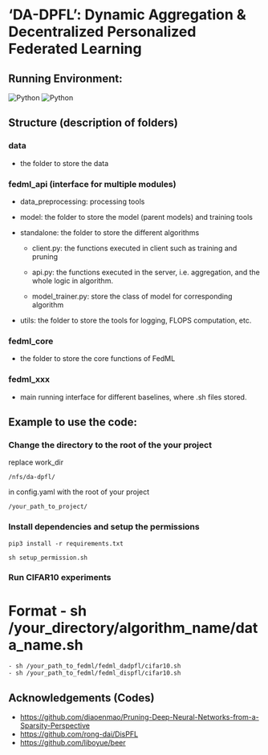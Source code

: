 # ‘DA-DPFL’: Dynamic Aggregation & Decentralized Personalized Federated Learning

## Running Environment:
![Python](https://img.shields.io/badge/Python-3.7-brightgreen.svg) 
![Python](https://img.shields.io/badge/Python-3.8-brightgreen.svg) 


## Structure (description of folders)

### data
- the folder to store the data


### fedml_api (interface for multiple modules)

  - data_preprocessing: processing tools

  - model: the folder to store the model (parent models) and training tools

  - standalone: the folder to store the different algorithms 

    - client.py: the functions executed in client such as training and pruning

    - api.py: the functions executed in the server, i.e. aggregation, and the whole logic in algorithm.
    
    - model_trainer.py: store the class of model for corresponding algorithm

  - utils: the folder to store the tools for logging, FLOPS computation, etc.
  
### fedml_core 
- the folder to store the core functions of FedML

### fedml_xxx 
- main running interface for different baselines, where .sh files stored.



## Example to use the code:
### Change the directory to the root of the your project
replace work_dir
```
/nfs/da-dpfl/
```
in config.yaml with the root of your project
```
/your_path_to_project/
```
### Install dependencies and setup the permissions
```
pip3 install -r requirements.txt
```
```
sh setup_permission.sh
```

### Run CIFAR10 experiments

# Format - sh /your_directory/algorithm_name/data_name.sh
```
- sh /your_path_to_fedml/fedml_dadpfl/cifar10.sh
- sh /your_path_to_fedml/fedml_dispfl/cifar10.sh
```





## Acknowledgements (Codes)
- https://github.com/diaoenmao/Pruning-Deep-Neural-Networks-from-a-Sparsity-Perspective
- https://github.com/rong-dai/DisPFL
- https://github.com/liboyue/beer
